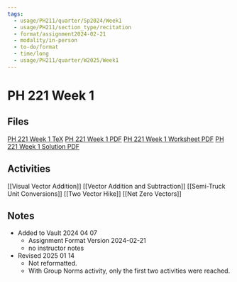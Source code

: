 ```yaml
---
tags:
  - usage/PH211/quarter/Sp2024/Week1
  - usage/PH211/section_type/recitation
  - format/assignment2024-02-21
  - modality/in-person
  - to-do/format
  - time/long
  - usage/PH211/quarter/W2025/Week1
---
```

# PH 221 Week 1
## Files
[PH 221 Week 1 TeX](./PH_221_Week_1.tex)
[PH 221 Week 1 PDF](./PH_221_Week_1.pdf)
[PH 221 Week 1 Worksheet PDF](./PH_221_Week_1-Worksheet.pdf)
[PH 221 Week 1 Solution PDF](./PH_221_Week_1-Solution.pdf)
## Activities
[[Visual Vector Addition]]
[[Vector Addition and Subtraction]]
[[Semi-Truck Unit Conversions]]
[[Two Vector Hike]]
[[Net Zero Vectors]]
## Notes
* Added to Vault 2024 04 07
	* Assignment Format Version 2024-02-21
	* no instructor notes
* Revised 2025 01 14
	* Not reformatted.
	* With Group Norms activity, only the first two activities were reached.